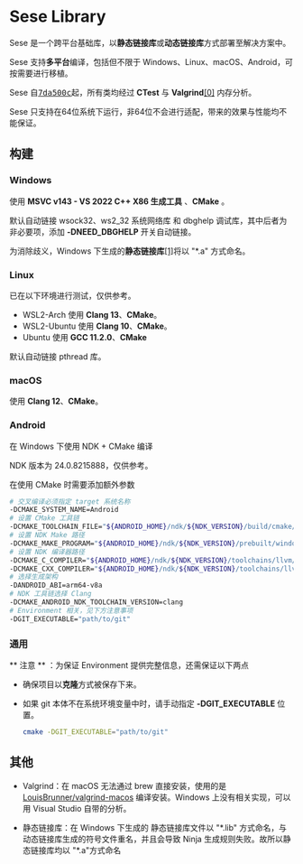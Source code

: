 # Sese Library

Sese 是一个跨平台基础库，以**静态链接库**或**动态链接库**方式部署至解决方案中。

Sese 支持**多平台**编译，包括但不限于 Windows、Linux、macOS、Android，可按需要进行移植。

Sese 自<kbd>[7da500c](https://github.com/SHIINASAMA/sese/tree/7da500cfba4a7cbbc6071e686c2a6780236f7db3)</kbd>起，所有类均经过 **CTest** 与 **Valgrind**[[0]](#jmp0) 内存分析。

Sese 只支持在64位系统下运行，非64位不会进行适配，带来的效果与性能均不能保证。

 ## 构建

### Windows

使用 **MSVC v143 - VS 2022 C++ X86 生成工具** 、**CMake** 。

默认自动链接 wsock32、ws2_32 系统网络库 和 dbghelp 调试库，其中后者为非必要项，添加 **-DNEED_DBGHELP** 开关自动链接。

为消除歧义，Windows 下生成的**静态链接库**[[1]](#jmp1)将以 "*.a" 方式命名。

### Linux

已在以下环境进行测试，仅供参考。

- WSL2-Arch 使用 **Clang 13**、**CMake**。
- WSL2-Ubuntu 使用 **Clang 10**、**CMake**。
- Ubuntu 使用 **GCC 11.2.0**、**CMake**

默认自动链接 pthread 库。

### macOS

使用 **Clang 12**、**CMake**。

### Android

在 Windows 下使用 NDK + CMake 编译

NDK 版本为 24.0.8215888，仅供参考。

在使用 CMake 时需要添加额外参数

```bash
# 交叉编译必须指定 target 系统名称
-DCMAKE_SYSTEM_NAME=Android
# 设置 CMake 工具链
-DCMAKE_TOOLCHAIN_FILE="${ANDROID_HOME}/ndk/${NDK_VERSION}/build/cmake/android.toolchain.cmake"
# 设置 NDK Make 路径
-DCMAKE_MAKE_PROGRAM="${ANDROID_HOME}/ndk/${NDK_VERSION}/prebuilt/windows-x86_64/bin/make.exe"
# 设置 NDK 编译器路径
-DCMAKE_C_COMPILER="${ANDROID_HOME}/ndk/${NDK_VERSION}/toolchains/llvm/prebuilt/windows-x86_64/bin/clang.exe"
-DCMAKE_CXX_COMPILER="${ANDROID_HOME}/ndk/${NDK_VERSION}/toolchains/llvm/prebuilt/windows-x86_64/bin/clang++.exe"
# 选择生成架构
-DANDROID_ABI=arm64-v8a
# NDK 工具链选择 Clang
-DCMAKE_ANDROID_NDK_TOOLCHAIN_VERSION=clang
# Environment 相关，见下方注意事项
-DGIT_EXECUTABLE="path/to/git"
```

### 通用

** 注意 ** ：为保证 Environment 提供完整信息，还需保证以下两点

- 确保项目以**克隆**方式被保存下来。

- 如果 git 本体不在系统环境变量中时，请手动指定 **-DGIT_EXECUTABLE** 位置。

  ``` bash
  cmake -DGIT_EXECUTABLE="path/to/git"
  ```

## 其他

<span id="jmp0"/>

- Valgrind：在 macOS 无法通过 brew 直接安装，使用的是 [LouisBrunner/valgrind-macos](https://github.com/LouisBrunner/valgrind-macos) 编译安装。Windows 上没有相关实现，可以用 Visual Studio 自带的分析。

<span id="jmp1"/>

- 静态链接库：在 Windows 下生成的 静态链接库文件以 "\*.lib" 方式命名，与动态链接库生成的符号文件重名，并且会导致 Ninja 生成规则失败。故所以静态链接库均以 "\*.a"方式命名

